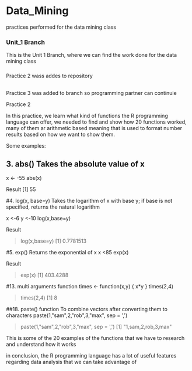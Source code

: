 # Data_Mining
practices performed for the data mining class

### Unit_1 Branch
This is the Unit 1 Branch, where we can find the work done for the data mining class

###
Practice 2 wass addes to repository

##
Practice 3 was added to branch so programming partner can continuie

Practice 2

In this practice, we learn what kind of functions the R programming language can offer, we needed to find and show how 20 functions worked, many of them ar arithmetic based meaning that is used to format number results based on how we want to show them.

Some examples:

## 3. abs() Takes the absolute value of x
x <- -55
abs(x)

Result
[1] 55

#4. log(x, base=y) Takes the logarithm of x with base y; if base is not specified, returns the natural logarithm

x <-6
y <-10
log(x,base=y)

Result 

> log(x,base=y)
[1] 0.7781513

#5. exp() Returns the exponential of x
x <85
exp(x)

Result
> exp(x)
[1] 403.4288

#13. multi arguments function
times <- function(x,y) {
  x*y
}
times(2,4)

> times(2,4)
[1] 8

##18. paste() function To combine vectors after converting them to characters
paste(1,"sam",2,"rob",3,"max", sep = ',')

> paste(1,"sam",2,"rob",3,"max", sep = ',')
[1] "1,sam,2,rob,3,max"


This is some of the 20 examples of the functions that we have to research and understand how it works

in conclusion, the R programming language has a lot of useful features regarding data analysis that we can take advantage of

